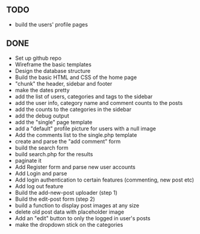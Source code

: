 TODO
----
* build the users' profile pages




DONE
----
* Set up github repo
* Wireframe the basic templates
* Design the database structure
* Build the basic HTML and CSS of the home page
* "chunk" the header, sidebar and footer
* make the dates pretty
* add the list of users, categories and tags to the sidebar
* add the user info, category name and comment counts to the posts
* add the counts to the categories in the sidebar
* add the debug output
* add the "single" page template
* add a "default" profile picture for users with a null image
* Add the comments list to the single.php template
* create and parse the "add comment" form
* build the search form
* build search.php for the results 
* paginate it
* Add Register form and parse new user accounts
* Add Login and parse
* Add login authentication to certain features (commenting, new post etc)
* Add log out feature
* Build the add-new-post uploader (step 1)
* Build the edit-post form (step 2)
* build a function to display post images at any size
* delete old post data with placeholder image
* Add an "edit" button to only  the logged in user's posts
* make the dropdown stick on the categories